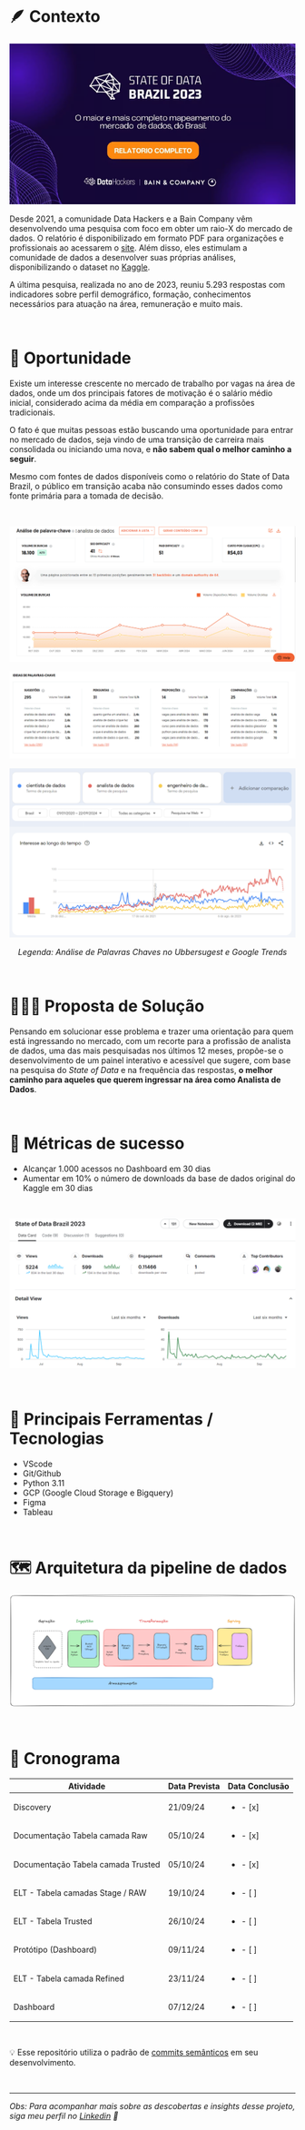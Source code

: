 # 🪶 Contexto

![Data Hackers State of Data Brazil 2023](state_of_data_brazil_2023/images/banner2.png)

Desde 2021, a comunidade Data Hackers e a Bain Company vêm desenvolvendo uma pesquisa com foco em obter um raio-X do mercado de dados. O relatório é disponibilizado em formato PDF para organizações e profissionais ao acessarem o [site](https://stateofdata.datahackers.com.br/). Além disso, eles estimulam a comunidade de dados a desenvolver suas próprias análises, disponibilizando o dataset no [Kaggle](https://www.kaggle.com/datasets/datahackers/state-of-data-brazil-2023/data).

A última pesquisa, realizada no ano de 2023, reuniu 5.293 respostas com indicadores sobre perfil demográfico, formação, conhecimentos necessários para atuação na área, remuneração e muito mais.

<br>

# 🔎 Oportunidade
Existe um interesse crescente no mercado de trabalho por vagas na área de dados, onde um dos principais fatores de motivação é o salário médio inicial, considerado acima da média em comparação a profissões tradicionais.

O fato é que muitas pessoas estão buscando uma oportunidade para entrar no mercado de dados, seja vindo de uma transição de carreira mais consolidada ou iniciando uma nova, e **não sabem qual o melhor caminho a seguir**.

Mesmo com fontes de dados disponíveis como o relatório do State of Data Brazil, o público em transição acaba não consumindo esses dados como fonte primária para a tomada de decisão.

<br>

![Volume de Busca Analista de Dados](state_of_data_brazil_2023/images/volume_buscas_analista.png)

![Top Palavras Chaves Analista de Dados](state_of_data_brazil_2023/images/keywords_analista_de_dados.png)

![Google Trends Top Áreas](state_of_data_brazil_2023/images/google_trends.png)


*<center> Legenda: Análise de Palavras Chaves no Ubbersugest e Google Trends </center>*

<br>

# 👨🏾‍💻 Proposta de Solução
Pensando em solucionar esse problema e trazer uma orientação para quem está ingressando no mercado, com um recorte para a profissão de analista de dados, uma das mais pesquisadas nos últimos 12 meses, propõe-se o desenvolvimento de um painel interativo e acessível que sugere, com base na pesquisa do *State of Data* e na frequência das respostas, **o melhor caminho para aqueles que querem ingressar na área como Analista de Dados**.



<br>

# 🔑 Métricas de sucesso
- Alcançar 1.000 acessos no Dashboard em 30 dias
- Aumentar em 10% o número de downloads da base de dados original do Kaggle em 30 dias

<br>

![Métricas Kaggle](state_of_data_brazil_2023/images/metricas_kaggle.png)

<br>



# 🔨  Principais Ferramentas / Tecnologias 

- VScode
- Git/Github
- Python 3.11
- GCP (Google Cloud Storage e Bigquery)
- Figma
- Tableau

<br>

# 🗺️  Arquitetura da pipeline de dados 

![Arquitetura](state_of_data_brazil_2023/images/arquitetura.excalidraw.png)

<br>

# 📅 Cronograma 


| Atividade               |Data Prevista | Data Conclusão |
|-------------------------|--------------|-------------|
| Discovery     | 21/09/24       | <ul><li>- [x] </li>      |
| Documentação Tabela camada Raw           | 05/10/24       | <ul><li>- [x] </li>    |
| Documentação Tabela camada Trusted           | 05/10/24       | <ul><li>- [x] </li>    |
| ELT - Tabela camadas Stage / RAW   | 19/10/24   | <ul><li>- [ ] </li> |
| ELT - Tabela Trusted    | 26/10/24   | <ul><li>- [ ] </li> |
| Protótipo (Dashboard)  | 09/11/24       | <ul><li>- [ ] </li>      |
| ELT - Tabela camada Refined    | 23/11/24   | <ul><li>- [ ] </li> |
| Dashboard               | 07/12/24       | <ul><li>- [ ] </li>     |

<br>

💡 Esse repositório utiliza o padrão de [commits semânticos](https://github.com/iuricode/padroes-de-commits) em seu desenvolvimento.

<br>

___
<em> Obs: Para acompanhar mais sobre as descobertas e insights desse projeto, siga meu perfil no [Linkedin](https://www.linkedin.com/in/francinisantana/) 💛 <em>
